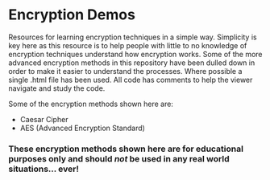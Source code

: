# Encryption Demos
Resources for learning encryption techniques in a simple way. Simplicity is key here as this resource is to help people with little to no knowledge of encryption techniques understand how encryption works.
Some of the more advanced encryption methods in this repository have been dulled down in order to make it easier to understand the processes. Where possible a single .html file has been used. All code has comments to help the viewer navigate and study the code.

Some of the encryption methods shown here are:
+ Caesar Cipher
+ AES (Advanced Encryption Standard)

### These encryption methods shown here are for educational purposes only and should _not_ be used in any real world situations… ever! ###



